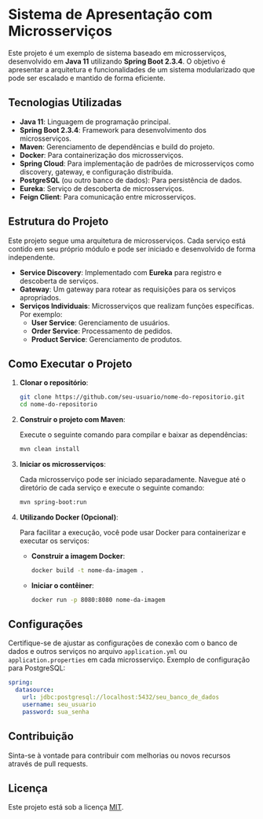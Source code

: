 # Sistema de Apresentação com Microsserviços

Este projeto é um exemplo de sistema baseado em microsserviços, desenvolvido em **Java 11** utilizando **Spring Boot 2.3.4**. O objetivo é apresentar a arquitetura e funcionalidades de um sistema modularizado que pode ser escalado e mantido de forma eficiente.

## Tecnologias Utilizadas

- **Java 11**: Linguagem de programação principal.
- **Spring Boot 2.3.4**: Framework para desenvolvimento dos microsserviços.
- **Maven**: Gerenciamento de dependências e build do projeto.
- **Docker**: Para containerização dos microsserviços.
- **Spring Cloud**: Para implementação de padrões de microsserviços como discovery, gateway, e configuração distribuída.
- **PostgreSQL** (ou outro banco de dados): Para persistência de dados.
- **Eureka**: Serviço de descoberta de microsserviços.
- **Feign Client**: Para comunicação entre microsserviços.

## Estrutura do Projeto

Este projeto segue uma arquitetura de microsserviços. Cada serviço está contido em seu próprio módulo e pode ser iniciado e desenvolvido de forma independente.

- **Service Discovery**: Implementado com **Eureka** para registro e descoberta de serviços.
- **Gateway**: Um gateway para rotear as requisições para os serviços apropriados.
- **Serviços Individuais**: Microsserviços que realizam funções específicas. Por exemplo:
  - **User Service**: Gerenciamento de usuários.
  - **Order Service**: Processamento de pedidos.
  - **Product Service**: Gerenciamento de produtos.

## Como Executar o Projeto

1. **Clonar o repositório**:
   
   ```bash
   git clone https://github.com/seu-usuario/nome-do-repositorio.git
   cd nome-do-repositorio
   ```

2. **Construir o projeto com Maven**:
   
   Execute o seguinte comando para compilar e baixar as dependências:

   ```bash
   mvn clean install
   ```

3. **Iniciar os microsserviços**:
   
   Cada microsserviço pode ser iniciado separadamente. Navegue até o diretório de cada serviço e execute o seguinte comando:

   ```bash
   mvn spring-boot:run
   ```

4. **Utilizando Docker (Opcional)**:
   
   Para facilitar a execução, você pode usar Docker para containerizar e executar os serviços:

   - **Construir a imagem Docker**:
     
     ```bash
     docker build -t nome-da-imagem .
     ```

   - **Iniciar o contêiner**:

     ```bash
     docker run -p 8080:8080 nome-da-imagem
     ```

## Configurações

Certifique-se de ajustar as configurações de conexão com o banco de dados e outros serviços no arquivo `application.yml` ou `application.properties` em cada microsserviço. Exemplo de configuração para PostgreSQL:

```yaml
spring:
  datasource:
    url: jdbc:postgresql://localhost:5432/seu_banco_de_dados
    username: seu_usuario
    password: sua_senha
```

## Contribuição

Sinta-se à vontade para contribuir com melhorias ou novos recursos através de pull requests.

## Licença

Este projeto está sob a licença [MIT](LICENSE).
